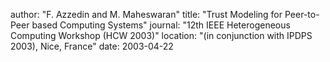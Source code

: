 author: "F. Azzedin and M. Maheswaran"
title: "Trust Modeling for Peer-to-Peer based Computing Systems"
journal: "12th IEEE Heterogeneous Computing Workshop (HCW 2003)"
location: "(in conjunction with IPDPS 2003), Nice, France"
date: 2003-04-22